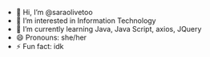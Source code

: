 - 👋 Hi, I’m @saraolivetoo
- 👀 I’m interested in Information Technology
- 🌱 I’m currently learning Java, Java Script, axios, JQuery
- 😄 Pronouns: she/her
- ⚡ Fun fact: idk

<!---
saraolivetoo/saraolivetoo is a ✨ special ✨ repository because its `README.md` (this file) appears on your GitHub profile.
You can click the Preview link to take a look at your changes.
--->
